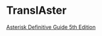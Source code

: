 # TranslAster

[Asterisk Definitive Guide 5th Edition](https://translaster.github.io/Definitive-Guide-5th-Edition/)
